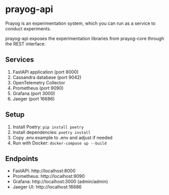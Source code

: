 # prayog-api
Prayog is an experimentation system, which you can run as a service to conduct experiments.

prayog-api exposes the experimentation libraries from prayog-core through the REST interface.

## Services

1. FastAPI application (port 8000)
2. Cassandra database (port 9042)
3. OpenTelemetry Collector
4. Prometheus (port 9090)
5. Grafana (port 3000)
6. Jaeger (port 16686)

## Setup

1. Install Poetry: `pip install poetry`
2. Install dependencies: `poetry install`
3. Copy .env.example to .env and adjust if needed
4. Run with Docker: `docker-compose up --build`

## Endpoints

- FastAPI: http://localhost:8000
- Prometheus: http://localhost:9090
- Grafana: http://localhost:3000 (admin/admin)
- Jaeger UI: http://localhost:16686